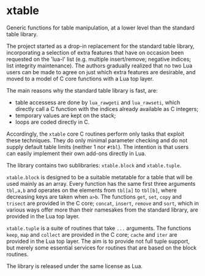 xtable
======

Generic functions for table manipulation, at a lower level than the 
standard table library.

The project started as a drop-in replacement for the standard table 
library, incorporating a selection of extra features that have on 
occasion been requested on the 'lua-l' list (e.g. multiple insert/remove; 
negative indices; list integrity maintenance). The authors gradually 
realized that no two Lua users can be made to agree on just which 
extra features are desirable, and moved to a model of C core functions 
with a Lua top layer.

The main reasons why the standard table library is fast, are:

  - table accessess are done by `lua_rawgeti` and `lua_rawseti`, 
    which directly call a C function with the indices already 
    available as C integers;
  - temporary values are kept on the stack;
  - loops are coded directly in C.

Accordingly, the `xtable` core C routines perform only tasks that exploit
these techniques. They do only minimal parameter checking and do not 
supply default table limits (neither 1 nor `#tbl`). The intention is
that users can easily implement their own add-ons directly in Lua.

The library contains two sublibraries: `xtable.block` and `xtable.tuple`. 

`xtable.block` is designed to be a suitable metatable for a table
that will be used mainly as an array. Every function has the same
first three arguments `tbl,a,b` and operates on the elements from
`tbl[a]` to `tbl[b]`, where decreasing keys are taken when `a>b`.
The functions `get`, `set`, `copy` and `trisect` are provided in
the C core; `concat`, `insert`, `remove` and `sort`, which in various 
ways offer more than their namesakes from the standard library, are 
provided in the Lua top layer.

`xtable.tuple` is a suite of routines that take `...` arguments. The
functions `keep`, `map` and `collect` are provided in the C core;
`cache` and `iter` are provided in the Lua top layer. The aim is to
provide not full tuple support, but merely some essential services for
routines that are based on the block routines.

The library is released under the same license as Lua.
